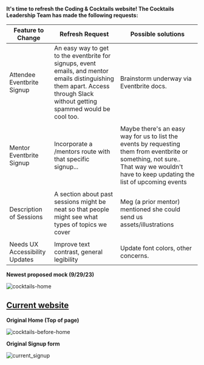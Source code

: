 **It's time to refresh the Coding & Cocktails website! The Cocktails Leadership Team has made the following requests:**


| Feature to Change | Refresh Request | Possible solutions |
| --- | ------ | -------- |    
| Attendee Eventbrite Signup | An easy way to get to the eventbrite for signups, event emails, and mentor emails distinguishing them apart. Access through Slack without getting spammed would be cool too. | Brainstorm underway via Eventbrite docs. | 
|    |       |       |      
| Mentor Eventbrite Signup | Incorporate a /mentors route with that specific signup... | Maybe there's an easy way for us to list the events by requesting them from eventbrite or something, not sure.. That way we wouldn't have to keep updating the list of upcoming events | 
|    |       |       |      
| Description of Sessions | A section about past sessions might be neat so that people might see what types of topics we cover |  Meg (a prior mentor) mentioned she could send us assets/illustrations |
|    |       |       |      
| Needs UX Accessibility Updates | Improve text contrast, general legibility |  Update font colors, other concerns. |


**Newest proposed mock (9/29/23)**

![cocktails-home](https://github.com/j-kincaid/2023-cocktails-refresh/assets/11914762/c9b32d7a-4588-4026-a4b7-a1989b5bc982)


## [Current website](https://codingandcocktails.kcwomenintech.org/#home)

**Original Home  (Top of page)**

![cocktails-before-home](https://github.com/j-kincaid/2023-cocktails-refresh/assets/11914762/c91531bf-d7e3-49fb-aae5-f324efc49a5c)


**Original Signup form**


![current_signup](https://github.com/j-kincaid/2023-cocktails-refresh/assets/11914762/ee8e5996-2dab-44c5-ab31-b0a49a1d9e94)



